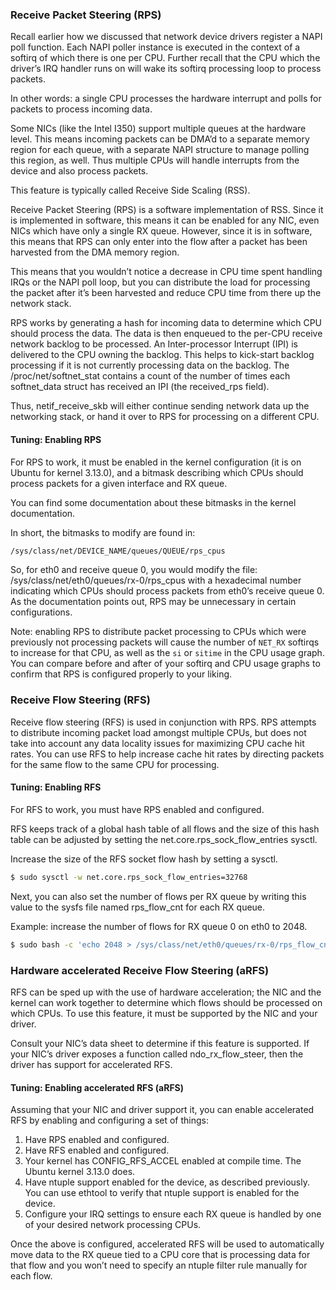 ### Receive Packet Steering (RPS)

Recall earlier how we discussed that network device drivers register a NAPI poll function. Each NAPI poller instance is executed in the context of a softirq of which there is one per CPU. Further recall that the CPU which the driver’s IRQ handler runs on will wake its softirq processing loop to process packets.

In other words: a single CPU processes the hardware interrupt and polls for packets to process incoming data.

Some NICs (like the Intel I350) support multiple queues at the hardware level. This means incoming packets can be DMA’d to a separate memory region for each queue, with a separate NAPI structure to manage polling this region, as well. Thus multiple CPUs will handle interrupts from the device and also process packets.

This feature is typically called Receive Side Scaling (RSS).

Receive Packet Steering (RPS) is a software implementation of RSS. Since it is implemented in software, this means it can be enabled for any NIC, even NICs which have only a single RX queue. However, since it is in software, this means that RPS can only enter into the flow after a packet has been harvested from the DMA memory region.

This means that you wouldn’t notice a decrease in CPU time spent handling IRQs or the NAPI poll loop, but you can distribute the load for processing the packet after it’s been harvested and reduce CPU time from there up the network stack.

RPS works by generating a hash for incoming data to determine which CPU should process the data. The data is then enqueued to the per-CPU receive network backlog to be processed. An Inter-processor Interrupt (IPI) is delivered to the CPU owning the backlog. This helps to kick-start backlog processing if it is not currently processing data on the backlog. The /proc/net/softnet_stat contains a count of the number of times each softnet_data struct has received an IPI (the received_rps field).

Thus, netif_receive_skb will either continue sending network data up the networking stack, or hand it over to RPS for processing on a different CPU.

#### Tuning: Enabling RPS

For RPS to work, it must be enabled in the kernel configuration (it is on Ubuntu for kernel 3.13.0), and a bitmask describing which CPUs should process packets for a given interface and RX queue.

You can find some documentation about these bitmasks in the kernel documentation.

In short, the bitmasks to modify are found in:

```sh
/sys/class/net/DEVICE_NAME/queues/QUEUE/rps_cpus
```

So, for eth0 and receive queue 0, you would modify the file: /sys/class/net/eth0/queues/rx-0/rps_cpus with a hexadecimal number indicating which CPUs should process packets from eth0’s receive queue 0. As the documentation points out, RPS may be unnecessary in certain configurations.

Note: enabling RPS to distribute packet processing to CPUs which were previously not processing packets will cause the number of `NET_RX` softirqs to increase for that CPU, as well as the `si` or `sitime` in the CPU usage graph. You can compare before and after of your softirq and CPU usage graphs to confirm that RPS is configured properly to your liking.

### Receive Flow Steering (RFS)

Receive flow steering (RFS) is used in conjunction with RPS. RPS attempts to distribute incoming packet load amongst multiple CPUs, but does not take into account any data locality issues for maximizing CPU cache hit rates. You can use RFS to help increase cache hit rates by directing packets for the same flow to the same CPU for processing.

#### Tuning: Enabling RFS

For RFS to work, you must have RPS enabled and configured.

RFS keeps track of a global hash table of all flows and the size of this hash table can be adjusted by setting the net.core.rps_sock_flow_entries sysctl.

Increase the size of the RFS socket flow hash by setting a sysctl.

```sh
$ sudo sysctl -w net.core.rps_sock_flow_entries=32768
```

Next, you can also set the number of flows per RX queue by writing this value to the sysfs file named rps_flow_cnt for each RX queue.

Example: increase the number of flows for RX queue 0 on eth0 to 2048.

```sh
$ sudo bash -c 'echo 2048 > /sys/class/net/eth0/queues/rx-0/rps_flow_cnt'
```

### Hardware accelerated Receive Flow Steering (aRFS)

RFS can be sped up with the use of hardware acceleration; the NIC and the kernel can work together to determine which flows should be processed on which CPUs. To use this feature, it must be supported by the NIC and your driver.

Consult your NIC’s data sheet to determine if this feature is supported. If your NIC’s driver exposes a function called ndo_rx_flow_steer, then the driver has support for accelerated RFS.

#### Tuning: Enabling accelerated RFS (aRFS)

Assuming that your NIC and driver support it, you can enable accelerated RFS by enabling and configuring a set of things:

1. Have RPS enabled and configured.
2. Have RFS enabled and configured.
3. Your kernel has CONFIG_RFS_ACCEL enabled at compile time. The Ubuntu kernel 3.13.0 does.
4. Have ntuple support enabled for the device, as described previously. You can use ethtool to verify that ntuple support is enabled for the device.
5. Configure your IRQ settings to ensure each RX queue is handled by one of your desired network processing CPUs.

Once the above is configured, accelerated RFS will be used to automatically move data to the RX queue tied to a CPU core that is processing data for that flow and you won’t need to specify an ntuple filter rule manually for each flow.

